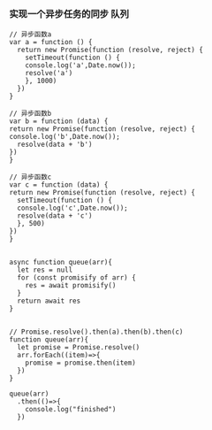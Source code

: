 <!--
 * @Author: web_XL
 * @Date: 2020-09-02 15:06:45
 * @LastEditors: web_XL
 * @LastEditTime: 2020-09-02 15:42:34
 * @Description: 
-->
### 实现一个异步任务的同步 队列

```
// 异步函数a
var a = function () {
  return new Promise(function (resolve, reject) {
    setTimeout(function () {
    console.log('a',Date.now());
    resolve('a')
    }, 1000)
  })
}
  
// 异步函数b
var b = function (data) {
return new Promise(function (resolve, reject) {
console.log('b',Date.now());
  resolve(data + 'b')
})
}
  
// 异步函数c
var c = function (data) {
return new Promise(function (resolve, reject) {
  setTimeout(function () {
  console.log('c',Date.now());
  resolve(data + 'c')
  }, 500)
})
}


async function queue(arr){
  let res = null
  for (const promisify of arr) {
    res = await promisify()
  }
  return await res
}


// Promise.resolve().then(a).then(b).then(c)
function queue(arr){
  let promise = Promise.resolve()
  arr.forEach((item)=>{
    promise = promise.then(item)
  })
}

queue(arr)
  .then(()=>{
    console.log("finished")
  })


```